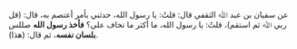 عن سفيان بن عبد ﷲ الثقفي قال: قلتُ: يا رسول الله، حدثني بأمر أعتصم به، قال: (قل ربي ﷲ ثم استقم)، قلتُ: يا رسول الله، ما أكثر ما تخاف علي؟ **فأخذ رسول الله** صللس **بلسان نفسه**، ثم قال: (هذا).